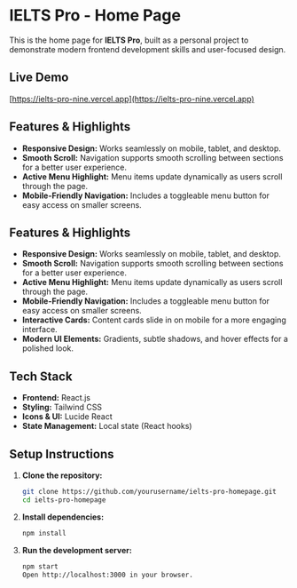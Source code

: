 # IELTS Pro - Home Page

This is the home page for **IELTS Pro**, built as a personal project to demonstrate modern frontend development skills and user-focused design.

## Live Demo

[https://ielts-pro-nine.vercel.app](https://ielts-pro-nine.vercel.app)

## Features & Highlights

- **Responsive Design:** Works seamlessly on mobile, tablet, and desktop.
- **Smooth Scroll:** Navigation supports smooth scrolling between sections for a better user experience.
- **Active Menu Highlight:** Menu items update dynamically as users scroll through the page.
- **Mobile-Friendly Navigation:** Includes a toggleable menu button for easy access on smaller screens.

## Features & Highlights

- **Responsive Design:** Works seamlessly on mobile, tablet, and desktop.
- **Smooth Scroll:** Navigation supports smooth scrolling between sections for a better user experience.
- **Active Menu Highlight:** Menu items update dynamically as users scroll through the page.
- **Mobile-Friendly Navigation:** Includes a toggleable menu button for easy access on smaller screens.
- **Interactive Cards:** Content cards slide in on mobile for a more engaging interface.
- **Modern UI Elements:** Gradients, subtle shadows, and hover effects for a polished look.

## Tech Stack

- **Frontend:** React.js
- **Styling:** Tailwind CSS
- **Icons & UI:** Lucide React
- **State Management:** Local state (React hooks)

## Setup Instructions

1. **Clone the repository:**

   ```bash
   git clone https://github.com/yourusername/ielts-pro-homepage.git
   cd ielts-pro-homepage

   ```

2. **Install dependencies:**

   ```bash
   npm install

   ```

3. **Run the development server:**

   ```bash
   npm start
   Open http://localhost:3000 in your browser.

   ```

